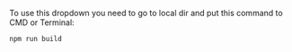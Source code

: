 To use this dropdown you need to go to local dir and put this command to CMD or Terminal:

`npm run build`
